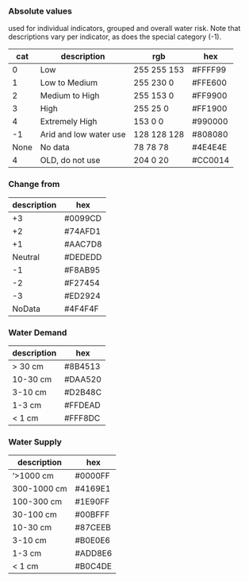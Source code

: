 
### Absolute values 

used for individual indicators, grouped and overall water risk. Note that descriptions vary per indicator, as does the special category (-1). 

| cat| description | rgb | hex |
| --- | --- | --- | --- | 
| 0| Low | 255 255 153 | #FFFF99 |
|1| Low to Medium | 255 230 0 | #FFE600 |
|2| Medium to High | 255 153 0 | #FF9900 |
|3| High | 255 25 0 | #FF1900 |
|4| Extremely High | 153 0 0  | #990000 |
|-1| Arid and low water use | 128 128 128 | #808080 |
|None| No data | 78 78 78 | #4E4E4E |
|4| OLD, do not use | 204 0 20 | #CC0014 |


### Change from 

| description | hex |
| --- | --- |
|+3|#0099CD|
|+2|#74AFD1|
|+1|#AAC7D8|
|Neutral|#DEDEDD|
|-1|#F8AB95|
|-2|#F27454|
|-3|#ED2924|
|NoData|#4F4F4F|

### Water Demand
| description| hex | 
|---| ---|
|> 30 cm|#8B4513|
|10-30 cm|#DAA520|
|3-10 cm|#D2B48C|
|1-3 cm|#FFDEAD|
|< 1 cm|#FFF8DC|

### Water Supply
| description | hex |
| --- | --- |
|‘>1000 cm|#0000FF|
|300-1000 cm|#4169E1|
|100-300 cm|#1E90FF|
|30-100 cm|#00BFFF|
|10-30 cm|#87CEEB|
|3-10 cm|#B0E0E6|
|1-3 cm|#ADD8E6|
|< 1 cm|#B0C4DE|


